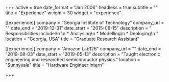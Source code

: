 +++
active = true
date_format = "Jan 2006"
headless = true
subtitle = ""
title = "Experience"
weight = 30
widget = "experience"

[[experience]]
company = "Georgia Institute of Technology"
company_url = ""
date_end = "2019-12-31"
date_start = "2015-08-15"
description = "  Responsibilities include:\n  \n  * Analysing\n  * Modelling\n  * Deploying\n  "
location = "Georgia, USA"
title = "Graduate Research Assistant"

[[experience]]
company = "Amazon Lab126"
company_url = ""
date_end = "2019-08-03"
date_start = "2019-05-13"
description = "Taught electronic engineering and researched semiconductor physics."
location = "Sunnyvale"
title = "Hardware Engineer Intern"

+++
